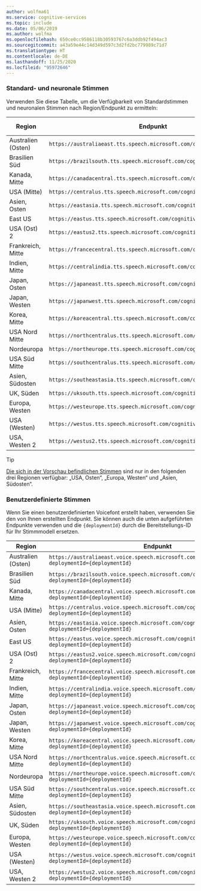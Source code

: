 ```yaml
---
author: wolfma61
ms.service: cognitive-services
ms.topic: include
ms.date: 05/06/2019
ms.author: wolfma
ms.openlocfilehash: 650ce0cc9586118b30593767c6a3ddb92f494ac3
ms.sourcegitcommit: a43a59e44c14d349d597c3d2fd2bc779989c71d7
ms.translationtype: HT
ms.contentlocale: de-DE
ms.lasthandoff: 11/25/2020
ms.locfileid: "95972646"
---
```

### <a name="standard-and-neural-voices"></a>Standard- und neuronale Stimmen

Verwenden Sie diese Tabelle, um die Verfügbarkeit von Standardstimmen und neuronalen Stimmen nach Region/Endpunkt zu ermitteln:

| Region | Endpunkt | Standardstimmen | Neuronale Stimmen |
|--------|----------|-----------------|---------------|
| Australien (Osten) | `https://australiaeast.tts.speech.microsoft.com/cognitiveservices/v1` | Ja | Ja |
| Brasilien Süd | `https://brazilsouth.tts.speech.microsoft.com/cognitiveservices/v1` | Ja | Nein |
| Kanada, Mitte | `https://canadacentral.tts.speech.microsoft.com/cognitiveservices/v1` | Ja | Ja |
| USA (Mitte) | `https://centralus.tts.speech.microsoft.com/cognitiveservices/v1` | Ja | Nein |
| Asien, Osten | `https://eastasia.tts.speech.microsoft.com/cognitiveservices/v1` | Ja | Nein |
| East US | `https://eastus.tts.speech.microsoft.com/cognitiveservices/v1` | Ja | Ja |
| USA (Ost) 2 | `https://eastus2.tts.speech.microsoft.com/cognitiveservices/v1` | Ja | Nein |
| Frankreich, Mitte | `https://francecentral.tts.speech.microsoft.com/cognitiveservices/v1` | Ja | Nein |
| Indien, Mitte | `https://centralindia.tts.speech.microsoft.com/cognitiveservices/v1` | Ja | Ja |
| Japan, Osten | `https://japaneast.tts.speech.microsoft.com/cognitiveservices/v1` | Ja | Nein |
| Japan, Westen | `https://japanwest.tts.speech.microsoft.com/cognitiveservices/v1` | Ja | Nein |
| Korea, Mitte | `https://koreacentral.tts.speech.microsoft.com/cognitiveservices/v1` | Ja | Nein |
| USA Nord Mitte | `https://northcentralus.tts.speech.microsoft.com/cognitiveservices/v1` | Ja | Nein |
| Nordeuropa | `https://northeurope.tts.speech.microsoft.com/cognitiveservices/v1` | Ja | Nein |
| USA Süd Mitte | `https://southcentralus.tts.speech.microsoft.com/cognitiveservices/v1` | Ja | Ja |
| Asien, Südosten | `https://southeastasia.tts.speech.microsoft.com/cognitiveservices/v1` | Ja | Ja |
| UK, Süden | `https://uksouth.tts.speech.microsoft.com/cognitiveservices/v1` | Ja | Ja |
| Europa, Westen | `https://westeurope.tts.speech.microsoft.com/cognitiveservices/v1` | Ja | Ja |
| USA (Westen) | `https://westus.tts.speech.microsoft.com/cognitiveservices/v1` | Ja | Nein |
| USA, Westen 2 | `https://westus2.tts.speech.microsoft.com/cognitiveservices/v1` | Ja | Ja |

> [!TIP]
> [Die sich in der Vorschau befindlichen Stimmen](../articles/cognitive-services/Speech-Service/language-support.md#neural-voices-in-preview) sind nur in den folgenden drei Regionen verfügbar: „USA, Osten“, „Europa, Westen“ und „Asien, Südosten“.

### <a name="custom-voices"></a>Benutzerdefinierte Stimmen

Wenn Sie einen benutzerdefinierten Voicefont erstellt haben, verwenden Sie den von Ihnen erstellten Endpunkt. Sie können auch die unten aufgeführten Endpunkte verwenden und die `{deploymentId}` durch die Bereitstellungs-ID für Ihr Stimmmodell ersetzen.

| Region | Endpunkt |
|--------|----------|
| Australien (Osten) | `https://australiaeast.voice.speech.microsoft.com/cognitiveservices/v1?deploymentId={deploymentId}` |
| Brasilien Süd | `https://brazilsouth.voice.speech.microsoft.com/cognitiveservices/v1?deploymentId={deploymentId}` |
| Kanada, Mitte | `https://canadacentral.voice.speech.microsoft.com/cognitiveservices/v1?deploymentId={deploymentId}` |
| USA (Mitte) | `https://centralus.voice.speech.microsoft.com/cognitiveservices/v1?deploymentId={deploymentId}` |
| Asien, Osten | `https://eastasia.voice.speech.microsoft.com/cognitiveservices/v1?deploymentId={deploymentId}` |
| East US | `https://eastus.voice.speech.microsoft.com/cognitiveservices/v1?deploymentId={deploymentId}` |
| USA (Ost) 2 | `https://eastus2.voice.speech.microsoft.com/cognitiveservices/v1?deploymentId={deploymentId}` |
| Frankreich, Mitte | `https://francecentral.voice.speech.microsoft.com/cognitiveservices/v1?deploymentId={deploymentId}` |
| Indien, Mitte | `https://centralindia.voice.speech.microsoft.com/cognitiveservices/v1?deploymentId={deploymentId}` |
| Japan, Osten | `https://japaneast.voice.speech.microsoft.com/cognitiveservices/v1?deploymentId={deploymentId}` |
| Japan, Westen | `https://japanwest.voice.speech.microsoft.com/cognitiveservices/v1?deploymentId={deploymentId}` |
| Korea, Mitte | `https://koreacentral.voice.speech.microsoft.com/cognitiveservices/v1?deploymentId={deploymentId}` |
| USA Nord Mitte | `https://northcentralus.voice.speech.microsoft.com/cognitiveservices/v1?deploymentId={deploymentId}` |
| Nordeuropa | `https://northeurope.voice.speech.microsoft.com/cognitiveservices/v1?deploymentId={deploymentId}` |
| USA Süd Mitte | `https://southcentralus.voice.speech.microsoft.com/cognitiveservices/v1?deploymentId={deploymentId}` |
| Asien, Südosten | `https://southeastasia.voice.speech.microsoft.com/cognitiveservices/v1?deploymentId={deploymentId}` |
| UK, Süden | `https://uksouth.voice.speech.microsoft.com/cognitiveservices/v1?deploymentId={deploymentId}` |
| Europa, Westen | `https://westeurope.voice.speech.microsoft.com/cognitiveservices/v1?deploymentId={deploymentId}` |
| USA (Westen) | `https://westus.voice.speech.microsoft.com/cognitiveservices/v1?deploymentId={deploymentId}` |
| USA, Westen 2 | `https://westus2.voice.speech.microsoft.com/cognitiveservices/v1?deploymentId={deploymentId}` |
